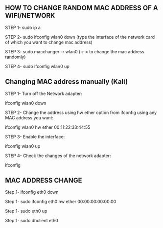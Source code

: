 ## HOW TO CHANGE RANDOM MAC ADDRESS OF A WIFI/NETWORK 

STEP 1-  sudo ip a 

STEP 2-  sudo ifconfig wlan0 down  (type the interface of the network card of which you want to change mac address)

STEP 3-  sudo macchanger -r wlan0  (-r = to change the mac address randomly)

STEP 4-  sudo ifconfig wlan0 up




## Changing MAC address manually (Kali)

STEP 1-  Turn off the Network adapter:

ifconfig wlan0 down

STEP 2-  Change the address using hw ether option from ifconfig using any MAC address you want:

ifconfig wlan0 hw ether 00:11:22:33:44:55

STEP 3-  Enable the interface:

ifconfig wlan0 up

STEP 4-  Check the changes of the network adapter:

ifconfig



## MAC ADDRESS CHANGE

Step 1-  ifconfig eth0 down

Step 1-  sudo ifconfig eth0 hw ether 00:00:00:00:00:00

Step 1-  sudo eth0 up

Step 1-  sudo dhclient eth0
